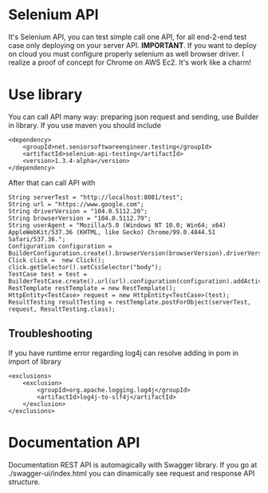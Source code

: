 
# Selenium API
It's Selenium API, you can test simple call one API, for all end-2-end test case only deploying on your server API. 
**IMPORTANT**. If you want to deploy on cloud you must configure properly selenium as well browser driver.
I realize a proof of concept for Chrome on AWS Ec2. It's work like a charm!

# Use library
You can call API many way: preparing json request and sending, use Builder in library.
If you use maven you should include

    <dependency>
	    <groupId>net.seniorsoftwareengineer.testing</groupId>
	    <artifactId>selenium-api-testing</artifactId>
        <version>1.3.4-alpha</version>
    </dependency>

After that can call API with

    String serverTest = "http://localhost:8081/test";
	String url = "https://www.google.com";
	String driverVersion = "104.0.5112.20";
	String browserVersion = "104.0.5112.79";
	String userAgent = "Mozilla/5.0 (Windows NT 10.0; Win64; x64) AppleWebKit/537.36 (KHTML, like Gecko) Chrome/99.0.4844.51 Safari/537.36.";
	Configuration configuration = BuilderConfiguration.create().browserVersion(browserVersion).driverVersion(driverVersion).userAgent(userAgent).headless().getConfiguration();
	Click click =  new Click();
	click.getSelector().setCssSelector("body");
	TestCase test = test = BuilderTestCase.create().url(url).configuration(configuration).addActivity(click).getTestCase();
	RestTemplate restTemplate = new RestTemplate();
	HttpEntity<TestCase> request = new HttpEntity<TestCase>(test);
	ResultTesting resultTesting = restTemplate.postForObject(serverTest, request, ResultTesting.class);

## Troubleshooting
If you have runtime error regarding log4j can resolve adding in pom in import of library

    <exclusions>
    	<exclusion>
    	    <groupId>org.apache.logging.log4j</groupId>
    	    <artifactId>log4j-to-slf4j</artifactId>
    	</exclusion>
    </exclusions>

# Documentation API

Documentation REST API is automagically with Swagger library.
If you go at ./swagger-ui/index.html you can dinamically see request and response API structure.